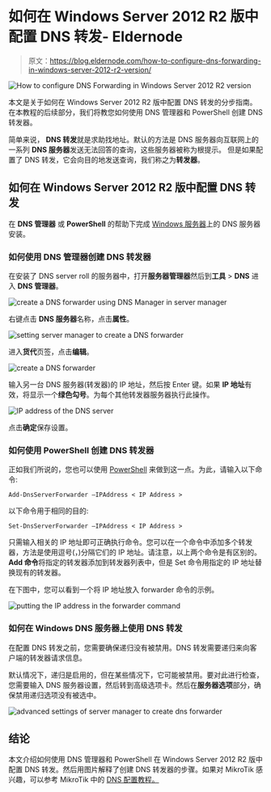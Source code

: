 # 如何在 Windows Server 2012 R2 版中配置 DNS 转发- Eldernode

> 原文：<https://blog.eldernode.com/how-to-configure-dns-forwarding-in-windows-server-2012-r2-version/>

![How to configure DNS Forwarding in Windows Server 2012 R2 version](img/78a09a104634baeefe30bb0412e66669.png)

本文是关于如何在 Windows Server 2012 R2 版中配置 DNS 转发的分步指南。在本教程的后续部分，我们将教您如何使用 DNS 管理器和 PowerShell 创建 DNS 转发器。

简单来说， **DNS 转发**就是求助找地址。默认的方法是 DNS 服务器向互联网上的一系列 **DNS 服务器**发送无法回答的查询，这些服务器被称为根提示。
但是如果配置了 DNS 转发，它会向目的地发送查询，我们称之为**转发器**。

## 如何在 Windows Server 2012 R2 版中配置 DNS 转发

在 **DNS 管理器** 或 **PowerShell** 的帮助下完成 [Windows 服务器](https://eldernode.com/category/tutorial/)上的 DNS 服务器安装。

### 如何使用 DNS 管理器创建 DNS 转发器

在安装了 DNS server roll 的服务器中，打开**服务器管理器**然后到**工具** > **DNS** 进入 **DNS 管理器**。

![create a DNS forwarder using DNS Manager in server manager](img/57bc84fa2da492041754c1ff2cafc633.png)

右键点击 **DNS 服务器**名称，点击**属性**。

![setting server manager to create a DNS forwarder](img/f279472e20d5be8a11e158b0ce286b95.png)

进入**货代**页签，点击**编辑**。

![create a DNS forwarder](img/98705a8537c10c303865fcea11cbe46f.png)

输入另一台 DNS 服务器(转发器)的 IP 地址，然后按 Enter 键。如果 **IP 地址**有效，将显示一个**绿色勾号**。为每个其他转发器服务器执行此操作。

![IP address of the DNS server](img/fcc12e4024e99c094211e32d5eb31c48.png)

点击**确定**保存设置。

### 如何使用 PowerShell 创建 DNS 转发器

正如我们所说的，您也可以使用 [PowerShell](https://en.wikipedia.org/wiki/PowerShell) 来做到这一点。为此，请输入以下命令:

```
Add-DnsServerForwarder –IPAddress < IP Address >
```

以下命令用于相同的目的:

```
Set-DnsServerForwarder –IPAddress < IP Address >
```

只需输入相关的 IP 地址即可正确执行命令。您可以在一个命令中添加多个转发器，方法是使用逗号(，)分隔它们的 IP 地址。请注意，以上两个命令是有区别的。 **Add 命令**将指定的转发器添加到转发器列表中，但是 Set 命令用指定的 IP 地址替换现有的转发器。

在下图中，您可以看到一个将 IP 地址放入 forwarder 命令的示例。

![putting the IP address in the forwarder command](img/f3c8903bc018f09d7927f5c7ed0271cb.png)

### 如何在 Windows DNS 服务器上使用 DNS 转发

在配置 DNS 转发之前，您需要确保递归没有被禁用。DNS 转发需要递归来向客户端的转发器请求信息。

默认情况下，递归是启用的，但在某些情况下，它可能被禁用。要对此进行检查，您需要输入 DNS 服务器设置，然后转到高级选项卡。然后在**服务器选项**部分，确保禁用递归选项没有被选中。

![advanced settings of server manager to create dns forwarder](img/38f40dab10ae6f1f0266f0a3a9732d01.png)

## 结论

本文介绍如何使用 DNS 管理器和 PowerShell 在 Windows Server 2012 R2 版中配置 DNS 转发。然后用图片解释了创建 DNS 转发器的步骤。如果对 MikroTik 感兴趣，可以参考 MikroTik 中的 [DNS 配置教程。](https://blog.eldernode.com/dns-configuration-tutorial-in-mikrotik/)